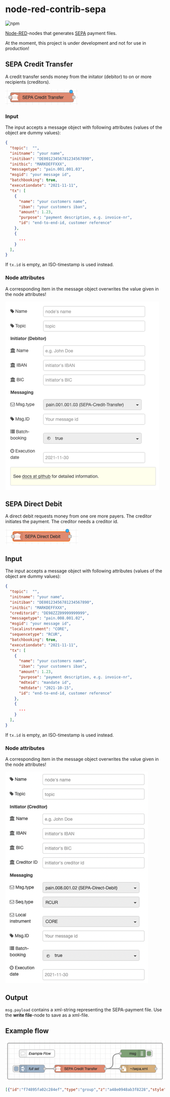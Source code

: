 # node-red-contrib-sepa
![npm](https://img.shields.io/npm/v/node-red-contrib-sepa)

[Node-RED](https://nodered.org/)-nodes that generates [SEPA](https://en.wikipedia.org/wiki/Single_Euro_Payments_Area) payment files.

At the moment, this project is under development and not for use in production!

## SEPA Credit Transfer
A credit transfer sends money from the initator (debitor) to on or more recipients (creditors). 

![Edit dialog](./img/sct_node.png)

### Input
The input accepts a message object with following attributes (values of the object are dummy values):
```json
{
  "topic":  "",
  "initname": "your name",
  "initiban": "DE00123456781234567890",
  "initbic": "MARKDEFFXXX",
  "messagetype": "pain.001.001.03",
  "msgid": "your message id",
  "batchbooking": true,
  "executiondate": "2021-11-11",
  "tx": [
    {
      "name": "your customers name",
      "iban": "your customers iban",
      "amount": 1.23,
      "purpose": "payment description, e.g. invoice-nr",
      "id": "end-to-end-id, customer reference"
    }, 
    {
      ...
    }
  ],
}
```

If `tx.id` is empty, an ISO-timestamp is used instead.

### Node attributes
A corresponding item in the message object overwrites the value given in the node attributes!

![Edit dialog](./img/sct_edit_dialog.png)


## SEPA Direct Debit
A direct debit requests money from one ore more payers. The creditor initiates the payment. The creditor needs a creditor id.

![Edit dialog](./img/sdd_node.png)


## Input
The input accepts a message object with following attributes (values of the object are dummy values):
```json
{
  "topic":  "",
  "initname": "your name",
  "initiban": "DE00123456781234567890",
  "initbic": "MARKDEFFXXX",
  "creditorid": "DE98ZZZ09999999999",
  "messagetype": "pain.008.001.02",
  "msgid": "your message id",
  "localinstrument": "CORE",
  "sequencetype": "RCUR",
  "batchbooking": true,
  "executiondate": "2021-11-11",
  "tx": [
    {
      "name": "your customers name",
      "iban": "your customers iban",
      "amount": 1.23,
      "purpose": "payment description, e.g. invoice-nr",
      "mdteid": "mandate id",
      "mdtdate": "2021-10-15",
      "id": "end-to-end-id, customer reference"
    }, 
    {
      ...
    }
  ],
}
```

If `tx.id` is empty, an ISO-timestamp is used instead.

### Node attributes
A corresponding item in the message object overwrites the value given in the node attributes!

![Edit dialog](./img/sdd_edit_dialog.png)

## Output
`msg.payload` contains a xml-string representing the SEPA-payment file. Use the **write file**-node to save as a xml-file.


## Example flow

![Example flow](./img/example_flow.png)


```json
[{"id":"f74895fa02c284ef","type":"group","z":"a48e0948ab3f8228","style":{"stroke":"#999999","stroke-opacity":"1","fill":"none","fill-opacity":"1","label":true,"label-position":"nw","color":"#a4a4a4"},"nodes":["b9b2b8ee0223ba8d","b7edd1e9c5af78ed","a0d38c6dc8767af8","0f974e0347e06318","5b0d5c15e398c62d"],"x":274,"y":119,"w":612,"h":142},{"id":"b9b2b8ee0223ba8d","type":"inject","z":"a48e0948ab3f8228","g":"f74895fa02c284ef","name":"full set","props":[{"p":"topic","vt":"str"},{"p":"initname","v":"John Doe","vt":"str"},{"p":"initiban","v":"DE00123456781234567890","vt":"str"},{"p":"initbic","v":"MARKDEFFXXX","vt":"str"},{"p":"messagetype","v":"pain.001.001.03","vt":"str"},{"p":"msgid","v":"","vt":"date"},{"p":"batchbooking","v":"true","vt":"bool"},{"p":"executiondate","v":"2021-12-06","vt":"str"},{"p":"tx","v":"[{\"name\":\"Creditor 1\",\"iban\":\"DE00123456780000000001\",\"amount\":1.23,\"purpose\":\"sct1\",\"id\":\"e2e-id 1\"},{\"name\":\"Creditor 2\",\"iban\":\"DE00123456780000000002\",\"amount\":2.34,\"purpose\":\"sct2\",\"id\":\"e2e-id 2\"}]","vt":"json"}],"repeat":"","crontab":"","once":false,"onceDelay":0.1,"topic":"topicFromMessage","x":370,"y":220,"wires":[["a0d38c6dc8767af8"]]},{"id":"b7edd1e9c5af78ed","type":"debug","z":"a48e0948ab3f8228","g":"f74895fa02c284ef","name":"","active":true,"tosidebar":true,"console":false,"tostatus":false,"complete":"true","targetType":"full","statusVal":"","statusType":"auto","x":770,"y":160,"wires":[]},{"id":"a0d38c6dc8767af8","type":"sepa-sct","z":"a48e0948ab3f8228","g":"f74895fa02c284ef","name":"","topic":"topicFromNode","initname":"halli","initiban":"","initbic":"","messagetype":"pain.001.001.03","msgid":"","batchbooking":"true","executiondate":"2024-01-01","x":560,"y":220,"wires":[["b7edd1e9c5af78ed","0f974e0347e06318"]]},{"id":"0f974e0347e06318","type":"file","z":"a48e0948ab3f8228","g":"f74895fa02c284ef","name":"","filename":"~/sepa.xml","appendNewline":true,"createDir":false,"overwriteFile":"false","encoding":"none","x":790,"y":220,"wires":[[]]},{"id":"5b0d5c15e398c62d","type":"comment","z":"a48e0948ab3f8228","g":"f74895fa02c284ef","name":"Example Flow","info":"# Example Flow\n\nThe inject node provides a full set msg object with two transactions. Full set means, that all properties are set within the msg object and no config in the SEPA Credit Transfer node is needed.\n\nThe write file node writes the result into a file named sepa.xml in the users home directory (serverside!). \n","x":390,"y":160,"wires":[]}]
```